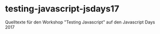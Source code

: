 # testing-javascript-jsdays17
Quelltexte für den Workshop "Testing Javascript" auf den Javascript Days 2017
